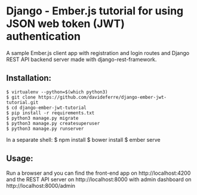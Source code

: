 Django - Ember.js tutorial for using JSON web token (JWT) authentication
======================================================================

A sample Ember.js client app with registration and login routes and Django REST API backend server made with django-rest-framework.

Installation:
-------------
    $ virtualenv --python=$(which python3)
    $ git clone https://github.com/davideferre/django-ember-jwt-tutorial.git
    $ cd django-ember-jwt-tutorial
    $ pip install -r requirements.txt
    $ python3 manage.py migrate
    $ python3 manage.py createsuperuser
    $ python3 manage.py runserver

In a separate shell:
    $ npm install
    $ bower install
    $ ember serve

Usage:
------
Run a browser and you can find the front-end app on http://localhost:4200 and the REST API server on http://localhost:8000 with admin dashboard on http://localhost:8000/admin
